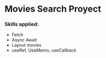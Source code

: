# Movies Search Proyect

### Skills applied:
+ Fetch
+ Async Await
+ Layout movies
+ useRef, UseMemo, useCallback
